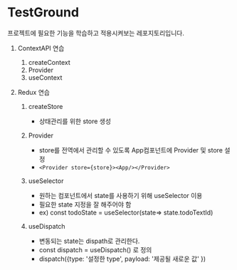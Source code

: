 # TestGround

프로젝트에 필요한 기능을 학습하고 적용시켜보는 레포지토리입니다.

1. ContextAPI 연습
   1. createContext
   2. Provider
   3. useContext

2. Redux 연습
   1. createStore
      - 상태관리를 위한 store 생성
      
   2. Provider 
      - store를 전역에서 관리할 수 있도록 App컴포넌트에 Provider 및 store 설정
      - ```<Provider store={store}><App/></Provider>```
      
   3. useSelector
      - 원하는 컴포넌트에서 state를 사용하기 위해 useSelector 이용
      - 필요한 state 지정을 잘 해주어야 함 
      - ex) const todoState = useSelector(state=> state.todoTextId)
       
   6. useDispatch    
      - 변동되는 state는 dispath로 관리한다.
      - const dispatch = useDispatch() 로 정의
      - dispatch({type: '설정한 type', payload: '제공될 새로운 값' }) 

